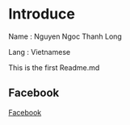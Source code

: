 # Introduce

Name : Nguyen Ngoc Thanh Long

Lang : Vietnamese

This is the first Readme.md

## Facebook
[Facebook](https://www.facebook.com/prof1are)